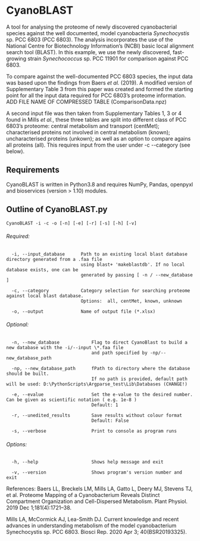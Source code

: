 # CyanoBLAST

A tool for analysing the proteome of newly discovered cyanobacterial species against the well documented, model cyanobacteria *Synechocystis* sp. PCC 6803 (PCC 6803). The analysis incorporates the use of the National Centre for Biotechnology Information’s (NCBI) basic local alignment search tool (BLAST). In this example, we use the newly discovered, fast-growing strain *Synechococcus* sp. PCC 11901 for comparison against PCC 6803.


To compare against the well-documented PCC 6803 species, the input data was based upon the findings from Baers *et al.* (2019). A modified version of Supplementary Table 3 from this paper was created and formed the starting point for all the input data required for PCC 6803’s proteome information. ADD FILE NAME OF COMPRESSED TABLE (ComparisonData.npz)


A second input file was then taken from Supplementary Tables 1, 3 or 4 found in Mills *et al.*, these three tables are split into different class of PCC 6803’s proteome: central metabolism and transport (centMet); characterised proteins not involved in central metabolism (known); uncharacterised proteins (unkown); as well as an option to compare agains all proteins (all). This requires input from the user under -c --category (see below).

## Requirements
CyanoBLAST is written in Python3.8 and requires NumPy, Pandas, openpyxl and bioservices (version > 1.10) modules.


## Outline of CyanoBLAST.py
    CyanoBLAST -i -c -o [-n] [-e] [-r] [-s] [-h] [-v]

###### Required:
      -i, --input_database      Path to an existing local blast database directory generated from a .faa file
                                using blast+ 'makeblastdb'. If no local database exists, one can be
                                generated by passing [ -n / --new_database ] 
                      
      -c, --category            Category selection for searching proteome against local blast database.
                                Options:  all, centMet, known, unknown 
                      
      -o, --output              Name of output file (*.xlsx)

###### Optional:
      
      -n, --new_database            Flag to direct CyanoBlast to build a new database with the -i/--input \*.faa file
                                    and path specified by -np/--new_database_path 
 
      -np, --new_database_path      fPath to directory where the database should be built.
                                    If no path is provided, default path will be used: D:\PythonScripts\Argparse_test\Lib\Databases (CHANGE!)
 
      -e, --evalue                  Set the e-value to the desired number. Can be given as scientific notation ( e.g. 1e-8 )
                                    Default: 1
                        
      -r, --unedited_results        Save results without colour format
                                    Default: False
                            
      -s, --verbose                 Print to console as program runs 

###### Options:
      -h, --help                    Shows help message and exit 
  
      -v, --version                 Shows program's version number and exit  
  
References: Baers LL, Breckels LM, Mills LA, Gatto L, Deery MJ, Stevens TJ, et al. Proteome Mapping of a Cyanobacterium Reveals Distinct Compartment Organization and Cell-Dispersed Metabolism. Plant Physiol. 2019 Dec 1;181(4):1721–38.

Mills LA, McCormick AJ, Lea-Smith DJ. Current knowledge and recent advances in understanding metabolism of the model cyanobacterium Synechocystis sp. PCC 6803. Biosci Rep. 2020 Apr 3; 40(BSR20193325).
